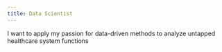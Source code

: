 ```yaml
---
title: Data Scientist
---
```


I want to apply my passion for data-driven methods to analyze untapped healthcare system functions

